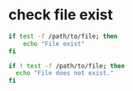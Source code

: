 # check file exist

```bash
if test -f /path/to/file; then
    echo "File exist"
fi

if ! test -f /path/to/file; then
  echo "File does not exist."
fi

```
